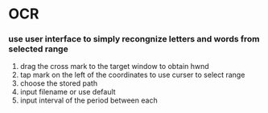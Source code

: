 # OCR
### use user interface to simply recongnize letters and words from selected range
<ol>
  <li>drag the cross mark to the target window to obtain hwnd</li>
  <li>tap mark on the left of the coordinates to use curser to select range</li>
  <li>choose the stored path</li>
  <li>input filename or use default</li>
  <li>input interval of the period between each </li>
</ol>

